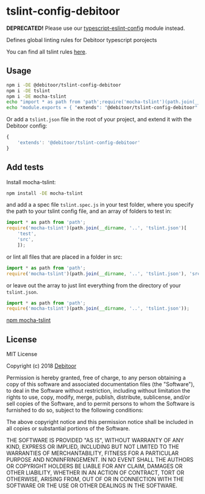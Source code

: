 # tslint-config-debitoor

**DEPRECATED!** Please use our [typescript-eslint-config](https://github.com/debitoor/typescript-configs/tree/master/packages/typescript-eslint-config) module instead.

Defines global linting rules for Debitoor typescript porojects

You can find all tslint rules [here](https://palantir.github.io/tslint/rules/).

## Usage

```bash
npm i -DE @debitoor/tslint-config-debitoor
npm i -DE tslint
npm i -DE mocha-tslint
echo "import * as path from 'path';require('mocha-tslint')(path.join(__dirname, '..', 'tslint.json'));" > test/tslint.spec.js
echo "module.exports = { "extends": "@debitoor/tslint-config-debitoor" };" > tslint.json
```

Or add a `tslint.json` file in the root of your project, and extend it with the Debitoor config:

```typescript
{
	'extends': '@debitoor/tslint-config-debitoor'
}
```

## Add tests

Install mocha-tslint:

```bash
npm install -DE mocha-tslint
```

and add a a spec file `tslint.spec.js` in your test folder, where you specify the path to your tslint config file, and an array of folders to test in:

```typescript
import * as path from 'path';
require('mocha-tslint')(path.join(__dirname, '..', 'tslint.json')[
	'test',
	'src',
	]);
```

or lint all files that are placed in a folder in src:

```typescript
import * as path from 'path';
require('mocha-tslint')(path.join(__dirname, '..', 'tslint.json'), 'src/*');
```

or leave out the array to just lint everything from the directory of your `tslint.json`.

```typescript
import * as path from 'path';
require('mocha-tslint')(path.join(__dirname, '..', 'tslint.json'));
```

[npm mocha-tslint](https://www.npmjs.com/package/mocha-tslint)

## License

MIT License

Copyright (c) 2018 [Debitoor](https://debitoor.com)

Permission is hereby granted, free of charge, to any person obtaining a copy of this software and associated documentation files (the "Software"), to deal in the Software without restriction, including without limitation the rights to use, copy, modify, merge, publish, distribute, sublicense, and/or sell copies of the Software, and to permit persons to whom the Software is furnished to do so, subject to the following conditions:

The above copyright notice and this permission notice shall be included in all copies or substantial portions of the Software.

THE SOFTWARE IS PROVIDED "AS IS", WITHOUT WARRANTY OF ANY KIND, EXPRESS OR IMPLIED, INCLUDING BUT NOT LIMITED TO THE WARRANTIES OF MERCHANTABILITY, FITNESS FOR A PARTICULAR PURPOSE AND NONINFRINGEMENT. IN NO EVENT SHALL THE AUTHORS OR COPYRIGHT HOLDERS BE LIABLE FOR ANY CLAIM, DAMAGES OR OTHER LIABILITY, WHETHER IN AN ACTION OF CONTRACT, TORT OR OTHERWISE, ARISING FROM, OUT OF OR IN CONNECTION WITH THE SOFTWARE OR THE USE OR OTHER DEALINGS IN THE SOFTWARE.

